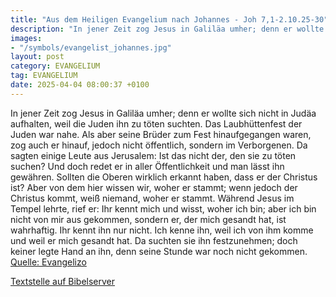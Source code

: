 ```yaml
---
title: "Aus dem Heiligen Evangelium nach Johannes - Joh 7,1-2.10.25-30"
description: "In jener Zeit zog Jesus in Galiläa umher; denn er wollte sich nicht in Judäa aufhalten, weil die Juden ihn zu töten suchten. Das Laubhüttenfest der Juden war nahe. Als aber seine Brüder zum Fest hinaufgegangen waren, zog auch er hinauf, jedoch nicht öffentlich, sondern im Verborg...."
images:
- "/symbols/evangelist_johannes.jpg"
layout: post
category: EVANGELIUM
tag: EVANGELIUM
date: 2025-04-04 08:00:37 +0100
---
```

In jener Zeit zog Jesus in Galiläa umher; denn er wollte sich nicht in Judäa aufhalten, weil die Juden ihn zu töten suchten.
Das Laubhüttenfest der Juden war nahe.
Als aber seine Brüder zum Fest hinaufgegangen waren, zog auch er hinauf, jedoch nicht öffentlich, sondern im Verborgenen.<!--more-->
Da sagten einige Leute aus Jerusalem: Ist das nicht der, den sie zu töten suchen?
Und doch redet er in aller Öffentlichkeit und man lässt ihn gewähren. Sollten die Oberen wirklich erkannt haben, dass er der Christus ist?
Aber von dem hier wissen wir, woher er stammt; wenn jedoch der Christus kommt, weiß niemand, woher er stammt.
Während Jesus im Tempel lehrte, rief er: Ihr kennt mich und wisst, woher ich bin; aber ich bin nicht von mir aus gekommen, sondern er, der mich gesandt hat, ist wahrhaftig. Ihr kennt ihn nur nicht.
Ich kenne ihn, weil ich von ihm komme und weil er mich gesandt hat.
Da suchten sie ihn festzunehmen; doch keiner legte Hand an ihn, denn seine Stunde war noch nicht gekommen.<br>
[Quelle: Evangelizo](https://evangeliumtagfuertag.org/DE/gospel)

[Textstelle auf Bibelserver](https://www.bibleserver.com/EU/Johannes7,1-2.10.25-30)
